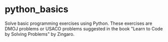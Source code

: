 # python_basics

Solve basic programming exercises using Python. These exercises are DMOJ problems or USACO problems suggested in the book "Learn to Code by Solving Problems" by Zingaro.
